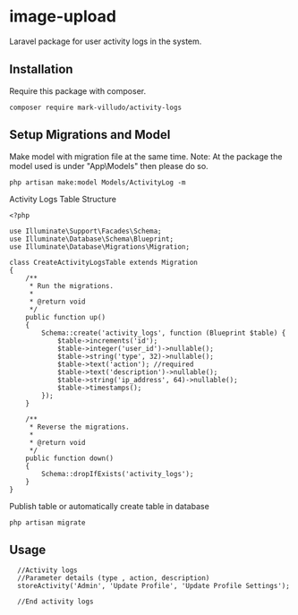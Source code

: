 # image-upload
Laravel package for user activity logs in the system.

## Installation

Require this package with composer.

```shell
composer require mark-villudo/activity-logs
```

## Setup Migrations and Model

Make model with migration file at the same time.
Note: At the package the model used is under "App\Models\" then please do so.

```
php artisan make:model Models/ActivityLog -m
```

Activity Logs Table Structure

```
<?php

use Illuminate\Support\Facades\Schema;
use Illuminate\Database\Schema\Blueprint;
use Illuminate\Database\Migrations\Migration;

class CreateActivityLogsTable extends Migration
{
    /**
     * Run the migrations.
     *
     * @return void
     */
    public function up()
    {
        Schema::create('activity_logs', function (Blueprint $table) {
            $table->increments('id');
            $table->integer('user_id')->nullable();
            $table->string('type', 32)->nullable();
            $table->text('action'); //required
            $table->text('description')->nullable();
            $table->string('ip_address', 64)->nullable();
            $table->timestamps();
        });
    }

    /**
     * Reverse the migrations.
     *
     * @return void
     */
    public function down()
    {
        Schema::dropIfExists('activity_logs');
    }
}

```
Publish table or automatically create table in database

```
php artisan migrate
```

## Usage
```
  //Activity logs
  //Parameter details (type , action, description)
  storeActivity('Admin', 'Update Profile', 'Update Profile Settings');
  
  //End activity logs
```


